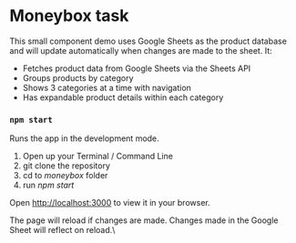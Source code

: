 # Moneybox task

This small component demo uses Google Sheets as the product database and will update automatically when changes are made to the sheet. It:

- Fetches product data from Google Sheets via the Sheets API
- Groups products by category
- Shows 3 categories at a time with navigation
- Has expandable product details within each category

### `npm start`

Runs the app in the development mode.
1. Open up your Terminal / Command Line
2. git clone the repository
3. cd to _moneybox_ folder
4. run  _npm start_

Open [http://localhost:3000](http://localhost:3000) to view it in your browser.

The page will reload if changes are made. Changes made in the Google Sheet will reflect on reload.\
